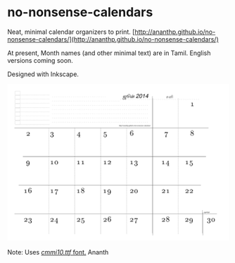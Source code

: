 no-nonsense-calendars
=====================

Neat, minimal calendar organizers to print. [http://ananthp.github.io/no-nonsense-calendars/](http://ananthp.github.io/no-nonsense-calendars/)

At present, Month names (and other minimal text) are in Tamil. English versions coming soon.

Designed with Inkscape.

![June 2014 Calendar](images/2014-06_jun--no-nonsense-calendar.png "June 2014, No Nonsense Calendar")

Note: Uses [_cmmi10.ttf_ font.](http://www.ctan.org/tex-archive/fonts/cm/ps-type1/bakoma/ttf)
Ananth
